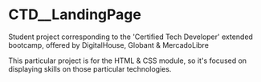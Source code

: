 # CTD__LandingPage
Student project corresponding to the 'Certified Tech Developer' extended bootcamp, offered by DigitalHouse, Globant &amp; MercadoLibre

This particular project is for the HTML & CSS module, so it's focused on displaying skills on those particular technologies.
